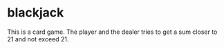 # blackjack
This is a card game.
The player and the dealer tries to get a sum closer to 21 and not exceed 21.
